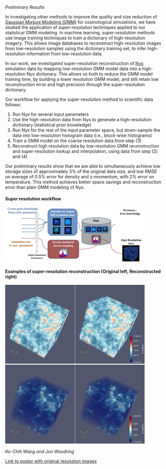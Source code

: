 *Preliminary Results*

In investigating other methods to improve the quality and size reduction of
[Gaussian Mixture Modeling (GMM)](#Emulator-of-Cosmological-Simulation-for-Initial-Parameters-Study)
for cosmological simulations, we have studied the application of
*super-resolution* techniques applied to our statistical GMM modeling. In
machine learning, *super-resolution* methods use image training techniques
to train a dictionary of high-resolution imagery. This allows image databases
to reconstruct high-resolution images from low-resolution samples using the
dictionary training set, to infer high-resolution information from
low-resolution data.

In our work, we investigated super-resolution reconstruction of
[Nyx](https://github.com/AMReX-Astro/Nyx) simulation data
by mapping low-resolution GMM model data into a high-resolution Nyx dictionary.
This allows us both to reduce the GMM model training time, by building a lower
resolution GMM model, and still retain low reconstruction error and high
precision through the super-resolution dictionary.

Our workflow for applying the super-resolution method to scientific data follows:

1. Run Nyx for several input parameters
2. Use the high-resolution data from Nyx to generate a high-resolution dictionary
   (statistical prior knowledge)
3. Run Nyx for the rest of the input parameter space, but down-sample the data
   into low-resolution histogram data (i.e., block-wise histograms)
4. Train a GMM model on the coarse resolution data from step (3)
5. Reconstruct high resolution data by low-resolution GMM reconstruction and
   super-resolution lookup and interpolation, using data from step (2) and (4)

Our preliminary results show that we are able to simultaneously achieve low
storage sizes of approximately 3% of the original data size, and low RMSE
on average of 0.5% error for density and z-momentum, with 2% error on temperature.
This method achieves better space savings and reconstruction error than plain
GMM modeling of Nyx.

#### Super resolution workflow

![Super resolution workflow](images/2018-08-10/Picture14.png)

#### Examples of super-resolution reconstruction (Original left, Reconstructed right)

![Super-resolution density](images/2018-08-10/Picture15.png)
![Super resolution temperature](images/2018-08-10/Picture16.png)

*Ko-Chih Wang and Jon Woodring*

[Link to poster with original resolution images](files/2018-08-10/OneSlideSR.pptx)

